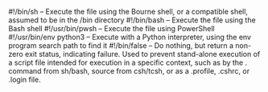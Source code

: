 #!/bin/sh – Execute the file using the Bourne shell, or a compatible shell, assumed to be in the /bin directory
#!/bin/bash – Execute the file using the Bash shell
#!/usr/bin/pwsh – Execute the file using PowerShell
#!/usr/bin/env python3 – Execute with a Python interpreter, using the env program search path to find it
#!/bin/false – Do nothing, but return a non-zero exit status, indicating failure. Used to prevent stand-alone execution of a script file intended for execution in a specific context, such as by the . command from sh/bash, source from csh/tcsh, or as a .profile, .cshrc, or .login file.
